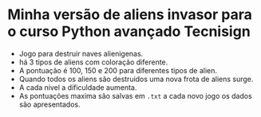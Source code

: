 # Minha versão de aliens invasor para o curso Python avançado Tecnisign

-   Jogo para destruir naves alienigenas.
-   há 3 tipos de aliens com coloração diferente.
-   A pontuação é 100, 150 e 200 para diferentes tipos de alien.
-   Quando todos os aliens são destruidos uma nova frota de aliens surge.
-   A cada nivel a dificuldade aumenta.
-   As pontuações maxima são salvas em `.txt` a cada novo jogo os dados são apresentados.
